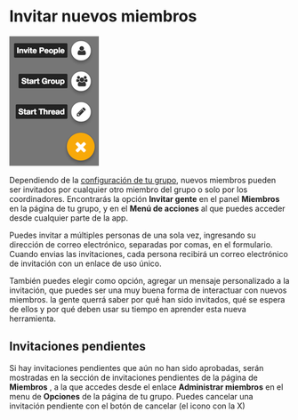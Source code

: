# Invitar nuevos miembros

<img class="screenshot" alt="Action menu" src="action menu.png" />

Dependiendo de la [configuración de tu grupo](group_settings.html), nuevos miembros pueden ser invitados por cualquier otro miembro del grupo o solo por los coordinadores. Encontrarás la opción **Invitar gente** en el panel **Miembros** en la página de tu grupo, y en el **Menú de acciones** al que puedes acceder desde cualquier parte de la app. 

Puedes invitar a múltiples personas de una sola vez, ingresando su dirección de correo electrónico, separadas por comas, en el formulario. Cuando envias las invitaciones, cada persona recibirá un correo electrónico de invitación con un enlace de uso único.

También puedes elegir como opción, agregar un mensaje personalizado a la invitación, que puedes ser una muy buena forma de interactuar con nuevos miembros. la gente querrá saber por qué han sido invitados, qué se espera de ellos y por qué deben usar su tiempo en aprender esta nueva herramienta. 

## Invitaciones pendientes

Si hay invitaciones pendientes que aún no han sido aprobadas, serán mostradas en la sección de invitaciones pendientes de la página de **Miembros** , a la que accedes desde el enlace **Administrar miembros** en el menu de **Opciones** de la página de tu grupo. Puedes cancelar una invitación pendiente con el botón de cancelar (el icono con la X)
